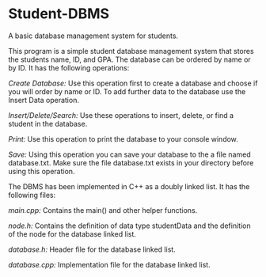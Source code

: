 # Student-DBMS
A basic database management system for students.


This program is a simple student database management system that stores the students name, ID, and GPA. The database can be ordered by name or by ID.
It has the following operations: 

*Create Database:* Use this operation first to create a database and choose if you will order by name or ID. To add further data to the database use the Insert Data operation.

*Insert/Delete/Search:* Use these operations to insert, delete, or find a student in the database.

*Print:* Use this operation to print the database to your console window.

*Save:* Using this operation you can save your database to the a file named database.txt. Make sure the file database.txt exists in your directory before using this operation.


The DBMS has been implemented in C++ as a doubly linked list. It has the following files:

*main.cpp:* Contains the main() and other helper functions.

*node.h:* Contains the definition of data type studentData and the definition of the node for the database linked list.

*database.h:* Header file for the database linked list.

*database.cpp:* Implementation file for the database linked list. 
